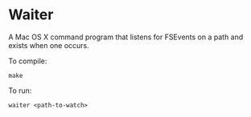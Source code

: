 # Waiter

A Mac OS X command program that listens for FSEvents on a path and exists when one occurs.

To compile:

    make

To run:

    waiter <path-to-watch>


